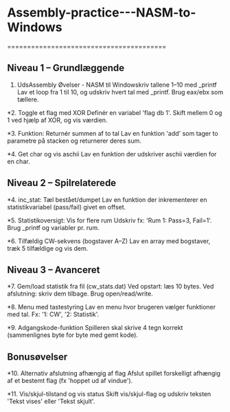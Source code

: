 # Assembly-practice---NASM-to-Windows

========================================

Niveau 1 – Grundlæggende
------------------------
1. UdsAssembly Øvelser - NASM til Windowskriv tallene 1–10 med _printf
Lav et loop fra 1 til 10, og udskriv hvert tal med _printf. Brug eax/ebx som tællere.

*2. Toggle et flag med XOR
Definér en variabel 'flag db 1'. Skift mellem 0 og 1 ved hjælp af XOR, og vis værdien.

*3. Funktion: Returnér summen af to tal
Lav en funktion 'add' som tager to parametre på stacken og returnerer deres sum.

*4. Get char og vis aschii
Lav en funktion der udskriver aschii værdien for en char.

Niveau 2 – Spilrelaterede
-------------------------
*4. inc_stat: Tæl bestået/dumpet
Lav en funktion der inkrementerer en statistikvariabel (pass/fail) givet en offset.

*5. Statistikoversigt: Vis for flere rum
Udskriv fx: 'Rum 1: Pass=3, Fail=1'. Brug _printf og variabler pr. rum.

*6. Tilfældig CW-sekvens (bogstaver A–Z)
Lav en array med bogstaver, træk 5 tilfældige og vis dem.


Niveau 3 – Avanceret
--------------------
*7. Gem/load statistik fra fil (cw_stats.dat)
Ved opstart: læs 10 bytes. Ved afslutning: skriv dem tilbage. Brug open/read/write.

*8. Menu med tastestyring
Lav en menu hvor brugeren vælger funktioner med tal. Fx: '1: CW', '2: Statistik'.

*9. Adgangskode-funktion
Spilleren skal skrive 4 tegn korrekt (sammenlignes byte for byte med gemt kode).


Bonusøvelser
------------
*10. Alternativ afslutning afhængig af flag
Afslut spillet forskelligt afhængig af et bestemt flag (fx 'hoppet ud af vindue').

*11. Vis/skjul-tilstand og vis status
Skift vis/skjul-flag og udskriv teksten 'Tekst vises' eller 'Tekst skjult'.


